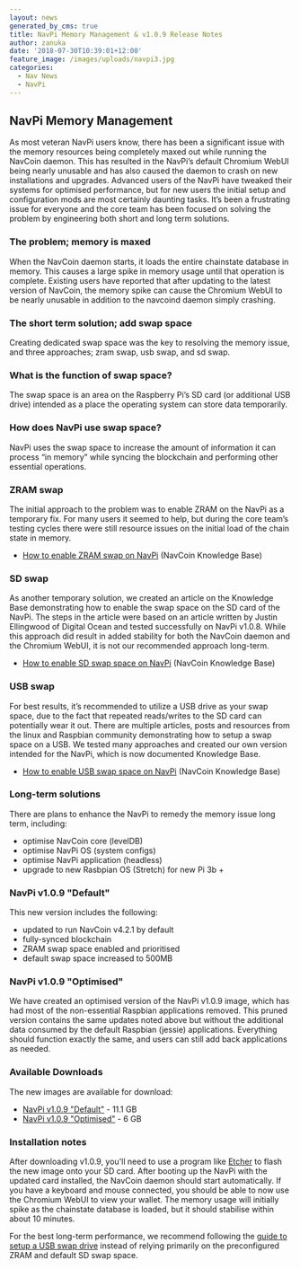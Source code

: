 ```yaml
---
layout: news
generated_by_cms: true
title: NavPi Memory Management & v1.0.9 Release Notes
author: zanuka
date: '2018-07-30T10:39:01+12:00'
feature_image: /images/uploads/navpi3.jpg
categories:
  - Nav News
  - NavPi
---
```

## NavPi Memory Management

As most veteran NavPi users know, there has been a significant issue with the memory resources being completely maxed out while running the NavCoin daemon. This has resulted in the NavPi’s default Chromium WebUI being nearly unusable and has also caused the daemon to crash on new installations and upgrades.  Advanced users of the NavPi have tweaked their systems for optimised performance, but for new users the initial setup and configuration mods are most certainly daunting tasks. It’s been a frustrating issue for everyone and the core team has been focused on solving the problem by engineering both short and long term solutions.

### The problem; memory is maxed

When the NavCoin daemon starts, it loads the entire chainstate database in memory. This causes a large spike in memory usage until that operation is complete. Existing users have reported that after updating to the latest version of NavCoin, the memory spike can cause the Chromium WebUI to be nearly unusable in addition to the navcoind daemon simply crashing. 

### The short term solution; add swap space

Creating dedicated swap space was the key to resolving the memory issue, and three approaches; zram swap, usb swap, and sd swap.

### What is the function of swap space?

The swap space is an area on the Raspberry Pi’s SD card (or additional USB drive) intended as a place the operating system can store data temporarily.  

### How does NavPi use swap space?

NavPi uses the swap space to increase the amount of information it can process “in memory” while syncing the blockchain and performing other essential operations.

### ZRAM swap

The initial approach to the problem was to enable ZRAM on the NavPi as a temporary fix. For many users it seemed to help, but during the core team’s testing cycles there were still resource issues on the initial load of the chain state in memory. 

* [How to enable ZRAM swap on NavPi](https://info.navcoin.org/knowledge-base/enable-zram-navpi/) (NavCoin Knowledge Base)

### SD swap

As another temporary solution, we created an article on the Knowledge Base demonstrating how to enable the swap space on the SD card of the NavPi. The steps in the article were based on an article written by Justin Ellingwood of Digital Ocean and tested successfully on NavPi v1.0.8. While this approach did result in added stability for both the NavCoin daemon and the Chromium WebUI, it is not our recommended approach long-term.

* [How to enable SD swap space on NavPi](https://info.navcoin.org/knowledge-base/navpi-sd-swap/) (NavCoin Knowledge Base)

### USB swap

For best results, it’s recommended to utilize a USB drive as your swap space, due to the fact that repeated reads/writes to the SD card can potentially wear it out. There are multiple articles, posts and resources from the linux and Raspbian community demonstrating how to setup a swap space on a USB. We tested many approaches and created our own version intended for the NavPi, which is now documented Knowledge Base.

* [How to enable USB swap space on NavPi](https://info.navcoin.org/knowledge-base/navpi-usb-swap/) (NavCoin Knowledge Base)

### Long-term solutions

There are plans to enhance the NavPi to remedy the memory issue long term, including: 

* optimise NavCoin core (levelDB)
* optimise NavPi OS (system configs)
* optimise NavPi application (headless)
* upgrade to new Rasbpian OS (Stretch) for new Pi 3b +

### NavPi v1.0.9 "Default"

This new version includes the following:

* updated to run NavCoin v4.2.1 by default
* fully-synced blockchain
* ZRAM swap space enabled and prioritised
* default swap space increased to 500MB

### NavPi v1.0.9 "Optimised"

We have created an optimised version of the NavPi v1.0.9 image, which has had most of the non-essential Raspbian applications removed. This pruned version contains the same updates noted above but without the additional data consumed by the default Raspbian (jessie) applications. Everything should function exactly the same, and users can still add back applications as needed.

### Available Downloads

The new images are available for download:

* [NavPi v1.0.9 "Default"](https://nav.nyc3.digitaloceanspaces.com/navpi/navpi_1.0.9.img) - 11.1 GB
* [NavPi v1.0.9 "Optimised"](https://nav.nyc3.digitaloceanspaces.com/navpi/navpi_1.0.9_lite.img) - 6 GB

### Installation notes

After downloading v1.0.9, you'll need to use a program like [Etcher](https://etcher.io/) to flash the new image onto your SD card. After booting up the NavPi with the updated card installed, the NavCoin daemon should start automatically. If you have a keyboard and mouse connected, you should be able to now use the Chromium WebUI to view your wallet. The memory usage will initially spike as the chainstate database is loaded, but it should stabilise within about 10 minutes. 

For the best long-term performance, we recommend following the [guide to setup a USB swap drive](https://info.navcoin.org/knowledge-base/navpi-usb-swap/) instead of relying primarily on the preconfigured ZRAM and default SD swap space.
